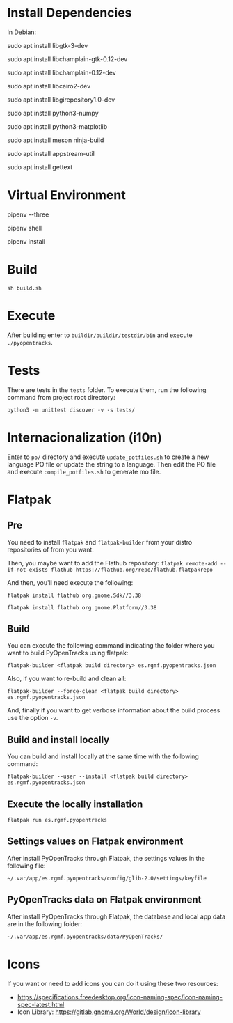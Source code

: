 # Install Dependencies
In Debian:

sudo apt install libgtk-3-dev

sudo apt install libchamplain-gtk-0.12-dev

sudo apt install libchamplain-0.12-dev

sudo apt install libcairo2-dev

sudo apt install libgirepository1.0-dev

sudo apt install python3-numpy

sudo apt install python3-matplotlib

sudo apt install meson ninja-build

sudo apt install appstream-util

sudo apt install gettext

# Virtual Environment
pipenv --three

pipenv shell

pipenv install

# Build
`sh build.sh`

# Execute
After building enter to `buildir/buildir/testdir/bin` and execute `./pyopentracks`.

# Tests
There are tests in the `tests` folder. To execute them, run the following command from project root directory:

`python3 -m unittest discover -v -s tests/`

# Internacionalization (i10n)
Enter to `po/` directory and execute `update_potfiles.sh` to create a new language PO file or update the string to a language. Then edit the PO file and execute `compile_potfiles.sh` to generate mo file.

# Flatpak
## Pre
You need to install `flatpak` and `flatpak-builder` from your distro repositories of from you want.

Then, you maybe want to add the Flathub repository:
`flatpak remote-add --if-not-exists flathub https://flathub.org/repo/flathub.flatpakrepo`

And then, you'll need execute the following:

`flatpak install flathub org.gnome.Sdk//3.38`

`flatpak install flathub org.gnome.Platform//3.38`


## Build
You can execute the following command indicating the folder where you want to build PyOpenTracks using flatpak:

`flatpak-builder <flatpak build directory> es.rgmf.pyopentracks.json`

Also, if you want to re-build and clean all:

`flatpak-builder --force-clean <flatpak build directory> es.rgmf.pyopentracks.json`

And, finally if you want to get verbose information about the build process use the option `-v`.

## Build and install locally
You can build and install locally at the same time with the following command:

`flatpak-builder --user --install <flatpak build directory> es.rgmf.pyopentracks.json`

## Execute the locally installation
`flatpak run es.rgmf.pyopentracks`

## Settings values on Flatpak environment
After install PyOpenTracks through Flatpak, the settings values in the following file:

`~/.var/app/es.rgmf.pyopentracks/config/glib-2.0/settings/keyfile`

## PyOpenTracks data on Flatpak environment
After install PyOpenTracks through Flatpak, the database and local app data are in the following folder:

`~/.var/app/es.rgmf.pyopentracks/data/PyOpenTracks/`

# Icons
If you want or need to add icons you can do it using these two resources:
- https://specifications.freedesktop.org/icon-naming-spec/icon-naming-spec-latest.html
- Icon Library: https://gitlab.gnome.org/World/design/icon-library
